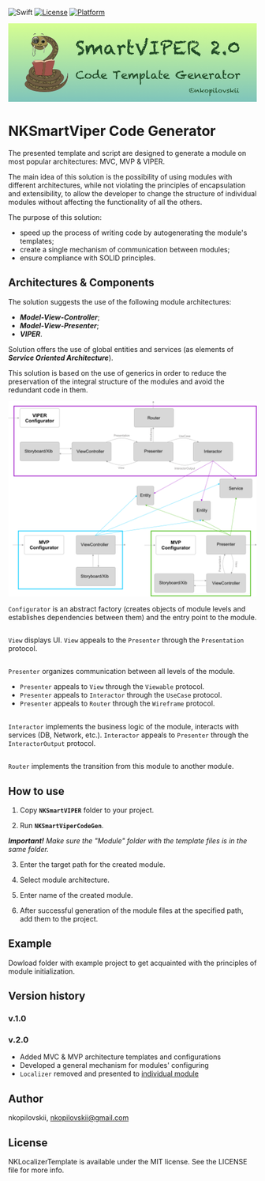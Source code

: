 ![Swift](https://img.shields.io/badge/Swift-5.0-orange.svg)
[![License](https://img.shields.io/badge/license-MIT-blue.svg?style=flat&color=yellow)](http://mit-license.org)
[![Platform](http://img.shields.io/badge/platform-ios-lightgrey.svg?style=flat&color=black)](https://developer.apple.com/resources/)

![](https://github.com/nkopilovskii/SmartVIPER/blob/master/SmartVIPER_logo.png?raw=true)

# NKSmartViper Code Generator

The presented template and script are designed to generate a module on most popular architectures: MVC, MVP & VIPER.

The main idea of this solution is the possibility of using modules with different architectures, while not violating the principles of encapsulation and extensibility, to allow the developer to change the structure of individual modules without affecting the functionality of all the others.

The purpose of this solution:
- speed up the process of writing code by autogenerating the module's templates;
- create a single mechanism of communication between  modules;
- ensure compliance with SOLID principles.

##

## Architectures & Components

The solution suggests the use of the following module architectures:
- ***Model-View-Controller***;
- ***Model-View-Presenter***;
- ***VIPER***.

Solution offers the use of global entities and services (as elements of ***Service Oriented Architecture***).

This solution is based on the use of generics in order to reduce the preservation of the integral structure of the modules and avoid the redundant code in them.

![](https://github.com/nkopilovskii/SmartVIPER/blob/master/blockscheme.png?raw=true)

`Configurator`  is an abstract factory (creates objects of module levels and establishes dependencies between them) and the entry point to the module.

##

`View` displays UI. `View` appeals to the `Presenter` through the `Presentation` protocol.

##

`Presenter` organizes communication between all levels of the module. 
- `Presenter` appeals to `View` through the `Viewable` protocol. 
- `Presenter` appeals to `Interactor` through the `UseCase` protocol.
- `Presenter` appeals to `Router` through the `Wireframe` protocol.

##

`Interactor` implements the business logic of the module, interacts with services (DB, Network, etc.). `Interactor` appeals to `Presenter` through the `InteractorOutput` protocol.

##

`Router` implements the transition from this module to another module.

##

## How to use

1. Copy **`NKSmartVIPER`** folder to your project. 

2. Run **`NKSmartViperCodeGen`**. 

***Important!** Make sure the "Module" folder with the template files is in the same folder.*

3. Enter the target path for the created module.

4. Select module architecture.

5. Enter name of the created module.

6. After successful generation of the module files at the specified path, add them to the project.

##

## Example

Dowload folder with example project to get acquainted with the principles of module initialization.

##

## Version history

### v.1.0

### v.2.0
- Added MVC & MVP architecture templates and configurations
- Developed a general mechanism for modules' configuring 
- `Localizer` removed and presented to  [individual module](https://github.com/nkopilovskii/NKLocalizerTemplate)

##

## Author

nkopilovskii, nkopilovskii@gmail.com

##

## License

NKLocalizerTemplate is available under the MIT license. See the LICENSE file for more info.

##
